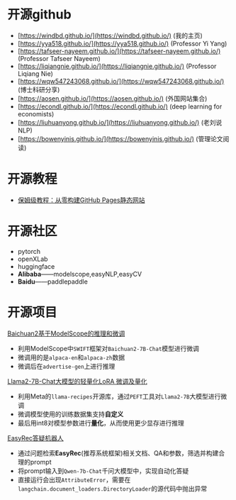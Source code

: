 # 开源github

- [https://windbd.github.io/](https://windbd.github.io/) (我的主页)
- [https://yya518.github.io/](https://yya518.github.io/)    (Professor Yi Yang)
- [https://tafseer-nayeem.github.io/](https://tafseer-nayeem.github.io/)  (Professor Tafseer Nayeem)
- [https://liqiangnie.github.io/](https://liqiangnie.github.io/)  (Professor Liqiang Nie)
- [https://wqw547243068.github.io/](https://wqw547243068.github.io/)  (博士科研分享)
- [https://aosen.github.io/](https://aosen.github.io/)   (外国网站集合)
- [https://econdl.github.io/](https://econdl.github.io/)    (deep learning for economists)
- [https://liuhuanyong.github.io/](https://liuhuanyong.github.io/)  (老刘说NLP)
- [https://bowenyinis.github.io/](https://bowenyinis.github.io/)  (管理论文阅读)
  
# 开源教程
- [保姆级教程：从零构建GitHub Pages静态网站](https://blog.csdn.net/qq_20042935/article/details/133920722)

# 开源社区
- pytorch
- openXLab
- huggingface
- **Alibaba**——modelscope,easyNLP,easyCV
- **Baidu**——paddlepaddle

# 开源项目
[Baichuan2基于ModelScope的推理和微调](https://pai.console.aliyun.com/#/dsw-gallery/preview/deepLearning/nlp/baichuan2_modelscope)
- 利用ModelScope中`SWIFT`框架对`Baichuan2-7B-Chat`模型进行微调
- 微调用的是`alpaca-en`和`alpaca-zh`数据
- 微调后在`advertise-gen`上进行推理
  
[Llama2-7B-Chat大模型的轻量化LoRA 微调及量化](https://pai.console.aliyun.com/#/dsw-gallery/preview/deepLearning/nlp/llama2_lora)
- 利用Meta的`llama-recipes`开源库，通过`PEFT`工具对`Llama2-7B`大模型进行微调
- 微调模型使用的训练数据集支持**自定义**
- 最后用int8对模型参数进行**量化**，从而使用更少显存进行推理
  
[EasyRec答疑机器人](https://pai.console.aliyun.com/#/dsw-gallery/preview/aigcHackathon/EasyrecQaRobot)
  - 通过问题检索**EasyRec**(推荐系统框架)相关文档、QA和参数，筛选并构建合理的prompt
  - 将prompt输入到`Qwen-7b-Chat`千问大模型中，实现自动化答疑
  - 直接运行会出现`AttributeError`，需要在`langchain.document_loaders.DirectoryLoader`的源代码中抛出异常
